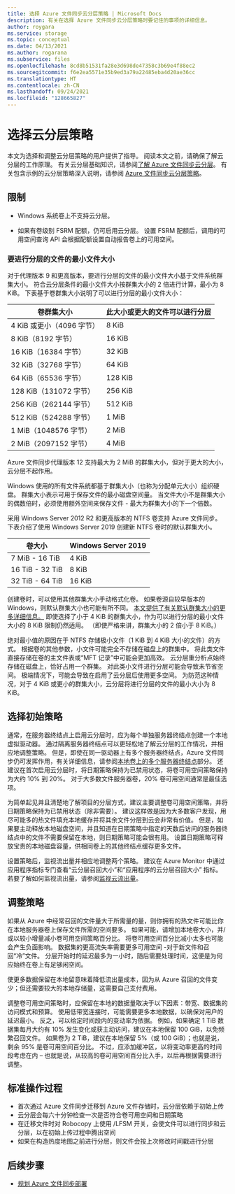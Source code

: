 ```yaml
---
title: 选择 Azure 文件同步云分层策略 | Microsoft Docs
description: 有关在选择 Azure 文件同步云分层策略时要记住的事项的详细信息。
author: roygara
ms.service: storage
ms.topic: conceptual
ms.date: 04/13/2021
ms.author: rogarana
ms.subservice: files
ms.openlocfilehash: 8cd8b51531fa28e3d698de47358c3b69e4f88ec2
ms.sourcegitcommit: f6e2ea5571e35b9ed3a79a22485eba4d20ae36cc
ms.translationtype: HT
ms.contentlocale: zh-CN
ms.lasthandoff: 09/24/2021
ms.locfileid: "128665827"
---
```

# <a name="choose-cloud-tiering-policies"></a>选择云分层策略

本文为选择和调整云分层策略的用户提供了指导。 阅读本文之前，请确保了解云分层的工作原理。 有关云分层基础知识，请参阅[了解 Azure 文件同步云分层](file-sync-cloud-tiering-overview.md)。 有关包含示例的云分层策略深入说明，请参阅 [Azure 文件同步云分层策略](file-sync-cloud-tiering-policy.md)。

## <a name="limitations"></a>限制

- Windows 系统卷上不支持云分层。

- 如果有卷级别 FSRM 配额，仍可启用云分层。 设置 FSRM 配额后，调用的可用空间查询 API 会根据配额设置自动报告卷上的可用空间。

### <a name="minimum-file-size-for-a-file-to-tier"></a>要进行分层的文件的最小文件大小

对于代理版本 9 和更高版本，要进行分层的文件的最小文件大小基于文件系统群集大小。 符合云分层条件的最小文件大小按群集大小的 2 倍进行计算，最小为 8 KiB。 下表基于卷群集大小说明了可以进行分层的最小文件大小：

|卷群集大小  |此大小或更大的文件可以进行分层  |
|----------------------------|---------|
|4 KiB 或更小（4096 字节）      | 8 KiB    |
|8 KiB（8192 字节）                 | 16 KiB   |
|16 KiB（16384 字节）               | 32 KiB   |
|32 KiB（32768 字节）               | 64 KiB   |
|64 KiB（65536 字节）    | 128 KiB  |
|128 KiB（131072 字节） | 256 KiB |
|256 KiB（262144 字节） | 512 KiB |
|512 KiB（524288 字节） | 1 MiB |
|1 MiB（1048576 字节） | 2 MiB |
|2 MiB（2097152 字节） | 4 MiB |

Azure 文件同步代理版本 12 支持最大为 2 MiB 的群集大小，但对于更大的大小，云分层不起作用。

Windows 使用的所有文件系统都基于群集大小（也称为分配单元大小）组织硬盘。 群集大小表示可用于保存文件的最小磁盘空间量。 当文件大小不是群集大小的偶数倍时，必须使用额外空间来保存文件 - 最大为群集大小的下一个倍数。

采用 Windows Server 2012 R2 和更高版本的 NTFS 卷支持 Azure 文件同步。 下表介绍了使用 Windows Server 2019 创建新 NTFS 卷时的默认群集大小。

|卷大小    |Windows Server 2019             |
|---------------|--------------------------------|
|7 MiB - 16 TiB   | 4 KiB                |
|16 TiB - 32 TiB   | 8 KiB                |
|32 TiB - 64 TiB   | 16 KiB               |

创建卷时，可以使用其他群集大小手动格式化卷。 如果卷源自较早版本的 Windows，则默认群集大小也可能有所不同。 [本文提供了有关默认群集大小的更多详细信息。](https://support.microsoft.com/help/140365/default-cluster-size-for-ntfs-fat-and-exfat) 即使选择了小于 4 KiB 的群集大小，作为可以进行分层的最小文件大小的 8 KiB 限制仍然适用。 （即使严格来讲，群集大小的 2 倍小于 8 KiB。）

绝对最小值的原因在于 NTFS 存储极小文件（1 KiB 到 4 KiB 大小的文件）的方式。 根据卷的其他参数，小文件可能完全不存储在磁盘上的群集中。 将此类文件直接存储在卷的主文件表或“MFT 记录”中可能会更加高效。 云分层重分析点始终存储在磁盘上，恰好占用一个群集。 对此类小文件进行分层可能会导致未节省空间。 极端情况下，可能会导致在启用了云分层后使用更多空间。 为防范这种情况，对于 4 KiB 或更小的群集大小，云分层将进行分层的文件的最小大小为 8 KiB。

## <a name="selecting-your-initial-policies"></a>选择初始策略

通常，在服务器终结点上启用云分层时，应为每个单独服务器终结点创建一个本地虚拟驱动器。 通过隔离服务器终结点可以更轻松地了解云分层的工作情况，并相应地调整策略。 但是，即使在同一驱动器上有多个服务器终结点，Azure 文件同步仍可发挥作用，有关详细信息，请参阅[本地卷上的多个服务器终结点](file-sync-cloud-tiering-policy.md#multiple-server-endpoints-on-a-local-volume)部分。 还建议在首次启用云分层时，将日期策略保持为已禁用状态，将卷可用空间策略保持为大约 10% 到 20%。 对于大多数文件服务器卷，20% 卷可用空间通常是最佳选项。

为简单起见并且清楚地了解项目的分层方式，建议主要调整卷可用空间策略，并将日期策略保持为已禁用状态（除非需要）。 建议这样做是因为大多数客户发现，用尽可能多的热文件填充本地缓存并将其余文件分层到云会非常有价值。 但是，如果要主动释放本地磁盘空间，并且知道在日期策略中指定的天数后访问的服务器终结点中的文件不需要保留在本地，则日期策略可能会很有用。 设置日期策略可释放宝贵的本地磁盘容量，供相同卷上的其他终结点缓存更多文件。

设置策略后，监视流出量并相应地调整两个策略。 建议在 Azure Monitor 中通过应用程序指标专门查看“云分层召回大小”和“应用程序的云分层召回大小” 指标。 若要了解如何监视流出量，请参阅[监视云流出量](file-sync-monitor-cloud-tiering.md)。

## <a name="adjusting-your-policies"></a>调整策略

如果从 Azure 中经常召回的文件量大于所需量的量，则你拥有的热文件可能比你在本地服务器卷上保存文件所需的空间要多。 如果可能，请增加本地卷大小，并/或以较小增量减小卷可用空间策略百分比。 将卷可用空间百分比减小太多也可能会产生负面影响。 数据集的更高流失率需要更多可用空间 -对于新文件和召回“冷”文件。 分层开始时的延迟最多为一小时，随后需要处理时间，这便是为何应始终在卷上有足够闲空间。

使更多数据保留在本地留意味着降低流出量成本，因为从 Azure 召回的文件变少；但还需要较大的本地存储量，这需要自己支付费用。

调整卷可用空间策略时，应保留在本地的数据量取决于以下因素：带宽、数据集的访问模式和预算。 使用低带宽连接时，可能需要更多本地数据，以确保对用户的延迟最小。 反之，可以给定时间段内的变动率为依据。 例如，如果确定 1 TiB 数据集每月大约有 10% 发生变化或获主动访问，建议在本地保留 100 GiB，以免频繁召回文件。 如果卷为 2 TiB，建议在本地保留 5%（或 100 GiB）；也就是说，剩余 95% 是卷可用空间百分比。 不过，应添加缓冲区，以将变动率更高的时间段考虑在内 – 也就是说，从较高的卷可用空间百分比入手，以后再根据需要进行调整。

## <a name="standard-operating-procedures"></a>标准操作过程

- 首次通过 Azure 文件同步迁移到 Azure 文件存储时，云分层依赖于初始上传
- 云分层会每六十分钟检查一次是否符合卷可用空间和日期策略
- 在迁移文件时对 Robocopy 上使用 /LFSM 开关，会使文件可以进行同步和云分层，以在初始上传过程中腾出空间
- 如果在构造热度地图之前进行分层，则文件会按上次修改时间戳进行分层

## <a name="next-steps"></a>后续步骤

- [规划 Azure 文件同步部署](file-sync-planning.md)
